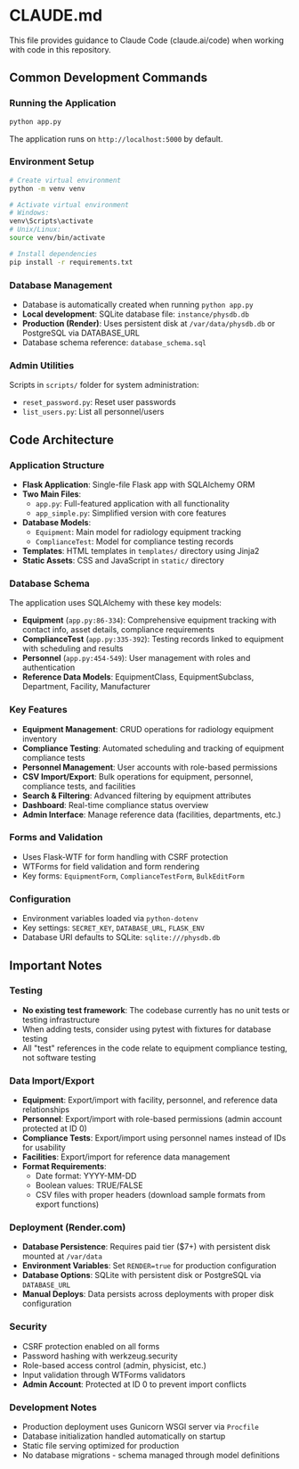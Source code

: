 # CLAUDE.md

This file provides guidance to Claude Code (claude.ai/code) when working with code in this repository.

## Common Development Commands

### Running the Application
```bash
python app.py
```
The application runs on `http://localhost:5000` by default.

### Environment Setup
```bash
# Create virtual environment
python -m venv venv

# Activate virtual environment
# Windows:
venv\Scripts\activate
# Unix/Linux:
source venv/bin/activate

# Install dependencies
pip install -r requirements.txt
```

### Database Management
- Database is automatically created when running `python app.py`
- **Local development**: SQLite database file: `instance/physdb.db`
- **Production (Render)**: Uses persistent disk at `/var/data/physdb.db` or PostgreSQL via DATABASE_URL
- Database schema reference: `database_schema.sql`

### Admin Utilities
Scripts in `scripts/` folder for system administration:
- `reset_password.py`: Reset user passwords
- `list_users.py`: List all personnel/users

## Code Architecture

### Application Structure
- **Flask Application**: Single-file Flask app with SQLAlchemy ORM
- **Two Main Files**:
  - `app.py`: Full-featured application with all functionality
  - `app_simple.py`: Simplified version with core features
- **Database Models**: 
  - `Equipment`: Main model for radiology equipment tracking
  - `ComplianceTest`: Model for compliance testing records
- **Templates**: HTML templates in `templates/` directory using Jinja2
- **Static Assets**: CSS and JavaScript in `static/` directory

### Database Schema
The application uses SQLAlchemy with these key models:
- **Equipment** (`app.py:86-334`): Comprehensive equipment tracking with contact info, asset details, compliance requirements
- **ComplianceTest** (`app.py:335-392`): Testing records linked to equipment with scheduling and results
- **Personnel** (`app.py:454-549`): User management with roles and authentication
- **Reference Data Models**: EquipmentClass, EquipmentSubclass, Department, Facility, Manufacturer

### Key Features
- **Equipment Management**: CRUD operations for radiology equipment inventory
- **Compliance Testing**: Automated scheduling and tracking of equipment compliance tests
- **Personnel Management**: User accounts with role-based permissions
- **CSV Import/Export**: Bulk operations for equipment, personnel, compliance tests, and facilities
- **Search & Filtering**: Advanced filtering by equipment attributes
- **Dashboard**: Real-time compliance status overview
- **Admin Interface**: Manage reference data (facilities, departments, etc.)

### Forms and Validation
- Uses Flask-WTF for form handling with CSRF protection
- WTForms for field validation and form rendering
- Key forms: `EquipmentForm`, `ComplianceTestForm`, `BulkEditForm`

### Configuration
- Environment variables loaded via `python-dotenv`
- Key settings: `SECRET_KEY`, `DATABASE_URL`, `FLASK_ENV`
- Database URI defaults to SQLite: `sqlite:///physdb.db`

## Important Notes

### Testing
- **No existing test framework**: The codebase currently has no unit tests or testing infrastructure
- When adding tests, consider using pytest with fixtures for database testing
- All "test" references in the code relate to equipment compliance testing, not software testing

### Data Import/Export
- **Equipment**: Export/import with facility, personnel, and reference data relationships
- **Personnel**: Export/import with role-based permissions (admin account protected at ID 0)
- **Compliance Tests**: Export/import using personnel names instead of IDs for usability
- **Facilities**: Export/import for reference data management
- **Format Requirements**: 
  - Date format: YYYY-MM-DD
  - Boolean values: TRUE/FALSE
  - CSV files with proper headers (download sample formats from export functions)

### Deployment (Render.com)
- **Database Persistence**: Requires paid tier ($7+) with persistent disk mounted at `/var/data`
- **Environment Variables**: Set `RENDER=true` for production configuration
- **Database Options**: SQLite with persistent disk or PostgreSQL via `DATABASE_URL`
- **Manual Deploys**: Data persists across deployments with proper disk configuration

### Security
- CSRF protection enabled on all forms
- Password hashing with werkzeug.security
- Role-based access control (admin, physicist, etc.)
- Input validation through WTForms validators
- **Admin Account**: Protected at ID 0 to prevent import conflicts

### Development Notes
- Production deployment uses Gunicorn WSGI server via `Procfile`
- Database initialization handled automatically on startup
- Static file serving optimized for production
- No database migrations - schema managed through model definitions